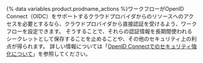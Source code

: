 
{% data variables.product.prodname_actions %}ワークフローがOpenID Connect（OIDC）をサポートするクラウドプロバイダからのリソースへのアクセスを必要とするなら、クラウドプロバイダから直接認証を受けるよう、ワークフローを設定できます。 そうすることで、それらの認証情報を長期間使われるシークレットとして保存することを止めることや、その他のセキュリティ上の利点が得られます。 詳しい情報については「[OpenID Connectでのセキュリティ強化について](/actions/deployment/security-hardening-your-deployments/about-security-hardening-with-openid-connect)」を参照してください。
